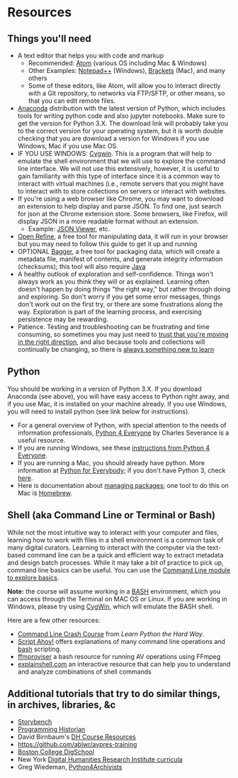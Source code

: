 # Resources

## Things you'll need

* A text editor that helps you with code and markup
  * Recommended: [Atom](https://atom.io/) (various OS including Mac & Windows)
  * Other Examples: [Notepad++](https://notepad-plus-plus.org/) (Windows), [Brackets](http://brackets.io/) (Mac), and many others
  * Some of these editors, like Atom, will allow you to interact directly with a Git repository, to networks via FTP/SFTP, or other means, so that you can edit remote files.
* [Anaconda](https://www.anaconda.com/download/) distribution with the latest version of Python, which includes tools for writing python code and also jupyter notebooks. Make sure to get the version for Python 3.X. The download link will probably take you to the correct version for your operating system, but it is worth double checking that you are download a version for Windows if you use Windows, Mac if you use Mac OS.
* IF YOU USE WINDOWS: [Cygwin](https://cygwin.com/install.html). This is a program that will help to emulate the shell environment that we will use to explore the command line interface. We will not use this extensively, however, it is useful to gain familiarity with this type of interface since it is a common way to interact with virtual machines (i.e., remote servers that you might have to interact with to store collections on servers or interact with websites.
* If you're using a web browser like Chrome, you may want to download an extension to help display and parse JSON. To find one, just search for json at the Chrome extension store. Some browsers, like Firefox, will display JSON in a more readable format without an extension.
  * Example: [JSON Viewer](https://chrome.google.com/webstore/detail/json-viewer/aimiinbnnkboelefkjlenlgimcabobli), etc.
* [Open Refine](http://openrefine.org/download.html), a free tool for manipulating data, it will run in your browser but you may need to follow this guide to get it up and running
* OPTIONAL [Bagger](https://github.com/LibraryOfCongress/bagger#installing), a free tool for packaging data, which will create a metadata file, manifest of contents, and generate integrity information (checksums); this tool will also require [Java](https://java.com/)
* A healthy outlook of exploration and self-confidence. Things won't always work as you think they will or as explained. Learning often doesn't happen by doing things "the right way," but rather through doing and exploring. So don't worry if you get some error messages, things don't work out on the first try, or there are some frustrations along the way. Exploration is part of the learning process, and exercising persistence may be rewarding.
* Patience. Testing and troubleshooting can be frustrating and time consuming, so sometimes you may just need to [trust that you're moving in the right direction](https://medium.freecodecamp.org/things-i-wish-someone-had-told-me-when-i-was-learning-how-to-code-565fc9dcb329), and also because tools and collections will continually be changing, so there is [always something new to learn](https://medium.freecodecamp.org/this-is-what-ive-gathered-after-a-year-of-teaching-myself-to-code-9e46bb60db9)

## Python

You should be working in a version of Python 3.X. If you download Anaconda (see above), you will have easy access to Python right away, and if you use Mac, it is installed on your machine already. If you use Windows, you will need to install python (see link below for instructions).

* For a general overview of Python, with special attention to the needs of information professionals, [Python 4 Everyone](https://www.py4e.com/) by Charles Severance is a useful resource.
* If you are running Windows, see these [instructions from Python 4 Everyone](https://www.py4e.com/software-win.php).
* If you are running a Mac, you should already have python. More information at [Python for Everybody](https://www.py4e.com/software-mac.php); if you don't have Python 3, check [here](http://docs.python-guide.org/en/latest/starting/install3/osx/).  
* Here is documentation about [managing packages](https://packaging.python.org/tutorials/installing-packages/#ensure-you-can-run-pip-from-the-command-line); one tool to do this on Mac is [Homebrew](https://brew.sh/).

## Shell (aka Command Line or Terminal or Bash)

While not the most intuitive way to interact with your computer and files, learning how to work with files in a shell environment is a common task of many digital curators. Learning to interact with the computer via the text-based command line can be a quick and efficient way to extract metadata and design batch processes. While it may take a bit of practice to pick up, command line basics can be useful. You can use the [Command Line module to explore basics](/activities/exercise-command-line.md).

**Note:** the course will assume working in a [BASH](https://en.wikipedia.org/wiki/Bash_(Unix_shell)) environment, which you can access through the Terminal on MAC OS or Linux. If you are working in Windows, please try using [CygWin](https://www.cygwin.com/), which will emulate the BASH shell.

Here are a few other resources:  

* [Command Line Crash Course](https://learnpythonthehardway.org/book/appendixa.html) from _Learn Python the Hard Way_.
* [Script Ahoy!](https://github.com/dd388/crals) offers explanations of many command line operations and [bash](https://en.wikipedia.org/wiki/Bash_(Unix_shell)) scripting.
* [ffmproviser](https://amiaopensource.github.io/ffmprovisr/) a bash resource for running AV operations using FFmpeg
* [explainshell.com](https://explainshell.com/) an interactive resource that can help you to understand and analyze combinations of shell commands

## Additional tutorials that try to do similar things, in archives, libraries, &c

* [Storybench](http://www.storybench.org/about-storybench/)
* [Programming Historian](https://programminghistorian.org/lessons/)
* David Birnbaum's [DH Course Resources](http://dh.obdurodon.org/)
* https://github.com/ablwr/avpres-training
* [Boston College DigSchool](https://github.com/BCDigSchol)
* New York [Digital Humanities Research Institute curricula](http://dhinstitutes.org/june_2018_curriculum.html)
* Greg Wiedeman, [Python4Archivists](https://github.com/gwiedeman/python4archivists)
